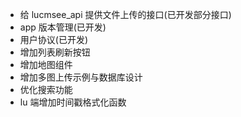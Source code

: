 
- 给 lucmsee_api 提供文件上传的接口(已开发部分接口)
- app 版本管理(已开发)
- 用户协议(已开发)
- 增加列表刷新按钮
- 增加地图组件
- 增加多图上传示例与数据库设计
- 优化搜索功能
- lu 端增加时间戳格式化函数

